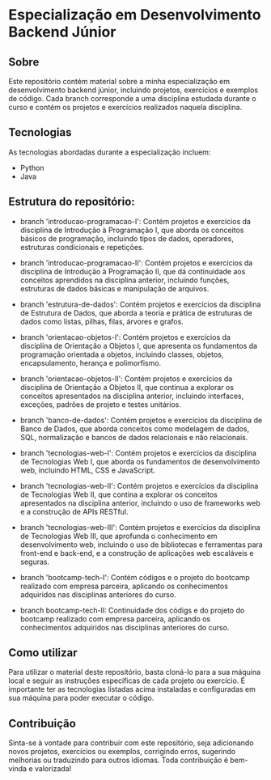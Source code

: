 # Especialização em Desenvolvimento Backend Júnior

## Sobre

Este repositório contém material sobre a minha especialização em desenvolvimento backend júnior, incluindo projetos, exercícios e exemplos de código. Cada branch corresponde a uma disciplina estudada durante o curso e contém os projetos e exercícios realizados naquela disciplina.

## Tecnologias

As tecnologias abordadas durante a especialização incluem:

- Python
- Java


## Estrutura do repositório:

- branch 'introducao-programacao-I': Contém projetos e exercícios da disciplina de Introdução à Programação I, que aborda os conceitos básicos de programação, incluindo tipos de dados, operadores, estruturas condicionais e repetições.

- branch 'introducao-programacao-II': Contém projetos e exercícios da disciplina de Introdução à Programação II, que dá continuidade aos conceitos aprendidos na disciplina anterior, incluindo funções, estruturas de dados básicas e manipulação de arquivos.

- branch 'estrutura-de-dados': Contém projetos e exercícios da disciplina de Estrutura de Dados, que aborda a teoria e prática de estruturas de dados como listas, pilhas, filas, árvores e grafos.

- branch 'orientacao-objetos-I': Contém projetos e exercícios da disciplina de Orientação a Objetos I, que apresenta os fundamentos da programação orientada a objetos, incluindo classes, objetos, encapsulamento, herança e polimorfismo.

- branch 'orientacao-objetos-II': Contém projetos e exercícios da disciplina de Orientação a Objetos II, que continua a explorar os conceitos apresentados na disciplina anterior, incluindo interfaces, exceções, padrões de projeto e testes unitários.

- branch 'banco-de-dados': Contém projetos e exercícios da disciplina de Banco de Dados, que aborda conceitos como modelagem de dados, SQL, normalização e bancos de dados relacionais e não relacionais.

- branch 'tecnologias-web-I': Contém projetos e exercícios da disciplina de Tecnologias Web I, que aborda os fundamentos de desenvolvimento web, incluindo HTML, CSS e JavaScript.

- branch 'tecnologias-web-II': Contém projetos e exercícios da disciplina de Tecnologias Web II, que contina a explorar os conceitos apresentados na disciplina anterior, incluindo o uso de frameworks web e a construção de APIs RESTful.

- branch 'tecnologias-web-III': Contém projetos e exercícios da disciplina de Tecnologias Web III, que aprofunda o conhecimento em desenvolvimento web, incluindo o uso de bibliotecas e ferramentas para front-end e back-end, e a construção de aplicações web escaláveis e seguras.

- branch 'bootcamp-tech-I': Contém códigos e o projeto do bootcamp realizado com empresa parceira, aplicando os conhecimentos adquiridos nas disciplinas anteriores do curso.

- branch bootcamp-tech-II: Continuidade dos códigs e do projeto do bootcamp realizado com empresa parceira, aplicando os conhecimentos adquiridos nas disciplinas anteriores do curso.

## Como utilizar

Para utilizar o material deste repositório, basta cloná-lo para a sua máquina local e seguir as instruções específicas de cada projeto ou exercício. É importante ter as tecnologias listadas acima instaladas e configuradas em sua máquina para poder executar o código.

## Contribuição

Sinta-se à vontade para contribuir com este repositório, seja adicionando novos projetos, exercícios ou exemplos, corrigindo erros, sugerindo melhorias ou traduzindo para outros idiomas. Toda contribuição é bem-vinda e valorizada!
